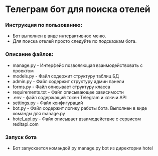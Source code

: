 # Телеграм бот для поиска отелей

### Инструкция по пользованию: 
- Бот выполнен в виде интерактивное меню. 
- Для поиска отелей просто следуйте по подсказкам бота.

### Описание файлов: 
- manage.py - Интерфейс позволяющая взаимодействовать с проектом
- models.py - Файл содержит структуру таблиц БД
- admin.py - Файл содержит структуру админ панели
- forms.py - Файл описывает структуру класса 
- requirements.txt - Файл описывающее зависимости  
- .env - файл содержащий токен Telegram и ключи API  
- settings.py - Файл конфигураций  
- bot.py - Файл содержит логику работы бота. Выполнен в виде команды
для manage.py
- hotel_api.py - Файл описывает взаимодействие с сервисом reditapi.com

### Запуск бота
- Бот запускается командой py manage.py bot из директории hotel

